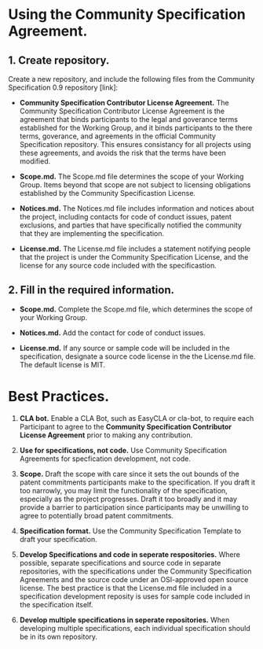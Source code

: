 # Using the Community Specification Agreement.

## 1. Create repository.

Create a new repository, and include the following files from the Community Specification 0.9 repository [link]:

- **Community Specification Contributor License Agreement.**  The Community Specification Contributor License Agreement is the agreement that binds participants to the legal and goverance terms established for the Working Group, and it binds participants to the there terms, goverance, and agreements in the official Community Specification repository.  This ensures  consistancy for all projects using these agreements, and avoids the risk that the terms have been modified. 

- **Scope.md.**  The Scope.md file determines the scope of your Working Group.  Items beyond that scope are not subject to licensing obligations established by the Community Specificastion License.    

- **Notices.md.**  The Notices.md file includes information and notices about the project, including contacts for code of conduct issues, patent exclusions, and parties that have specifically notified the community that they are implementing the specification.

- **License.md.**  The License.md file includes a statement notifying people that the project is under the Community Specification License, and the license for any source code included with the specificastion.

## 2. Fill in the required information.

- **Scope.md.**  Complete the Scope.md file, which determines the scope of your Working Group.

- **Notices.md.** Add the contact for code of conduct issues.

- **License.md.** If any source or sample code will be included in the specification, designate a source code license in the the License.md file.  The default license is MIT.


# Best Practices.

1. **CLA bot.** Enable a CLA Bot, such as EasyCLA or cla-bot, to require each Participant to agree to the **Community Specification Contributor License Agreement** prior to making any contribution.

1. **Use for specifications, not code.**  Use Community Specification Agreements for specfication development, not code.

1. **Scope.** Draft the scope with care since it sets the out bounds of the patent commitments participants make to the specification.  If you draft it too narrowly, you may limit the functionality of the specification, especially as the project progresses.  Draft it too broadly and it may provide a barrier to participation since participants may be unwilling to agree to potentially broad patent commitments.

1.  **Specification format.**  Use the Community Specification Template to draft your specification.

1. **Develop Specifications and code in seperate respositories.**  Where possible, separate specifications and source code in separate repositories, with the specifications under the Community Specification Agreements and the source code under an OSI-approved open source license.  The best practice is that the License.md file included in a specification development reposity is uses for sample code included in the specification itself.

1. **Develop multiple specifications in seperate repositories.** When developing multiple specifications, each individual specification should be in its own repository.
